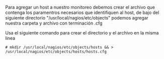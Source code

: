 Para agregar un host a nuestro monitoreo debemos crear el archivo que contenga los paramentros necesarios que identifiquen al host, de bajo 
del siguiente directorio "/usr/local/nagios/etc/objects" podemos agregar nuestra carpeta y archivo con terminación .cfg

Usa el siguiente comando para crear el directorio y el archivo en la misma linea 

```
# mkdir /usr/local/nagios/etc/objects/hosts && > /usr/local/nagios/etc/objects/hosts/hosts.cfg
```





